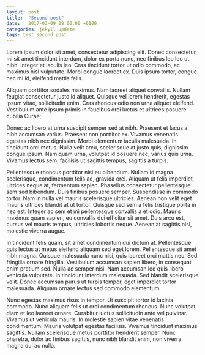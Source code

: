 ```yaml
---
layout: post
title:  "Second post"
date:   2017-03-09 08:00:00 +0100
categories: jekyll update
tags: test second post
---
```


Lorem ipsum dolor sit amet, consectetur adipiscing elit. Donec consectetur, mi sit amet tincidunt interdum, dolor ex porta nunc, nec finibus leo leo ut nibh. Integer et iaculis leo. Cras tincidunt tortor ut odio commodo, ac maximus nisl vulputate. Morbi congue laoreet ex. Duis ipsum tortor, congue nec mi id, eleifend mattis felis. 

Aliquam porttitor sodales maximus. Nam laoreet aliquet convallis. Nullam feugiat consectetur justo id aliquet. Quisque vel lorem hendrerit, egestas ipsum vitae, sollicitudin enim. Cras rhoncus odio non urna aliquet eleifend. Vestibulum ante ipsum primis in faucibus orci luctus et ultrices posuere cubilia Curae;

Donec ac libero at urna suscipit semper sed at nibh. Praesent et lacus a nibh accumsan varius. Praesent non porttitor ex. Vivamus venenatis egestas nibh nec dignissim. Morbi elementum iaculis malesuada. In tincidunt orci metus. Nulla velit arcu, scelerisque at justo quis, dignissim congue ipsum. Nam quam urna, volutpat id posuere nec, varius quis urna. Vivamus lectus sem, facilisis ut sagittis tempus, sagittis a turpis.

Pellentesque rhoncus porttitor nisl eu bibendum. Nullam id magna scelerisque, condimentum felis ac, gravida orci. Aliquam ut felis imperdiet, ultrices neque at, fermentum sapien. Phasellus consectetur pellentesque sem sed bibendum. Duis finibus posuere semper. Suspendisse in commodo tortor. Nam in nulla vel mauris scelerisque ultricies. Aenean non velit eget mauris ultrices blandit at ut tortor. Quisque sed sem a felis tristique porta in nec est. Integer ac sem et mi pellentesque convallis a et odio. Mauris maximus quam sapien, eu convallis dui efficitur sit amet. Duis arcu est, cursus vel mauris tempus, ultricies lobortis neque. Aenean at sagittis nisl, molestie viverra augue.

In tincidunt felis quam, sit amet condimentum dui dictum at. Pellentesque quis lectus at metus eleifend aliquam sed eget lorem. Pellentesque sit amet nibh magna. Quisque malesuada nunc nisi, quis laoreet orci mattis nec. Sed fringilla ornare fringilla. Vestibulum accumsan sapien libero, in consequat enim pretium sed. Nulla ac semper nisi. Nam accumsan leo quis libero vehicula vulputate. In tincidunt interdum malesuada. Sed blandit scelerisque velit. Donec accumsan purus ut turpis tempor, eget imperdiet tortor malesuada. Aliquam ornare lectus sed commodo elementum.

Nunc egestas maximus risus in tempor. Ut suscipit tortor id lacinia commodo. Nunc aliquam felis ut orci condimentum rhoncus. Nunc volutpat diam et leo laoreet ornare. Curabitur luctus sollicitudin ante vel pulvinar. Vivamus ut vehicula mauris. In molestie sapien vitae venenatis condimentum. Mauris volutpat egestas facilisis. Vivamus tincidunt maximus sagittis. Nullam scelerisque metus porttitor hendrerit semper. Nunc pharetra, dolor ac finibus sagittis, nunc nibh blandit enim, non viverra magna dui ac nulla.
